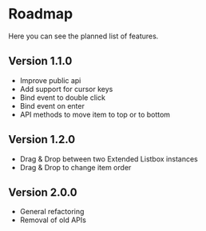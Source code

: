 # Roadmap


Here you can see the planned list of features.


## Version 1.1.0

-   Improve public api
-   Add support for cursor keys
-   Bind event to double click
-   Bind event on enter
-   API methods to move item to top or to bottom


## Version 1.2.0

-   Drag & Drop between two Extended Listbox instances
-   Drag & Drop to change item order


## Version 2.0.0

-   General refactoring
-   Removal of old APIs

